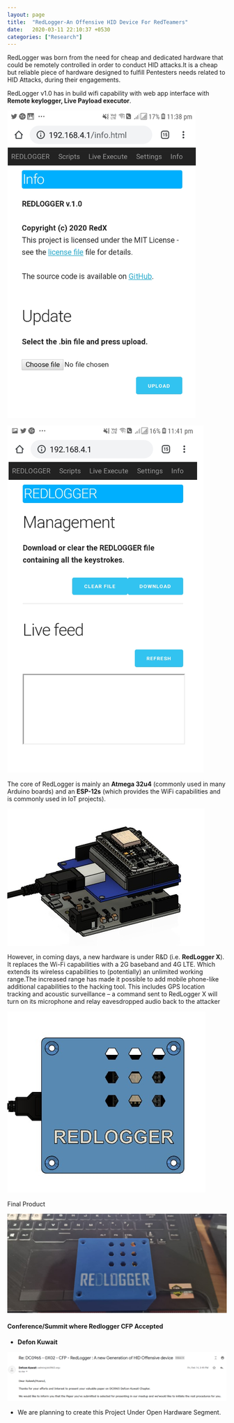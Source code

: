 ```yaml
---
layout: page
title:  "RedLogger-An Offensive HID Device For RedTeamers"
date:   2020-03-11 22:10:37 +0530
categories: ["Research"]
---
```


RedLogger was born from the need for cheap and dedicated hardware that could be remotely controlled in order to conduct HID attacks.It is a cheap but reliable piece of hardware designed to fulfill Pentesters needs related to HID Attacks, during their engagements.

RedLogger v1.0 has in build wifi capability with web app interface with **Remote keylogger, Live Payload executor**.

![image1](/assets/img/Redlogger1.png)

![image1](/assets/img/Redlogger1.1.png)


The core of RedLogger is mainly an **Atmega 32u4** (commonly used in many Arduino boards) and an **ESP-12s** (which provides the WiFi capabilities and is commonly used in IoT projects).

![image1](/assets/img/Redlogger2.jpg)

However, in coming days, a new hardware is under R&D (i.e. **RedLogger X**). It replaces the Wi-Fi capabilities with a 2G baseband and 4G LTE. Which extends its wireless capabilities to (potentially) an unlimited working range.The increased range has made it possible to add mobile phone-like additional capabilities to the hacking tool. This includes GPS location tracking and acoustic surveillance – a command sent to RedLogger X will turn on its microphone and relay eavesdropped audio back to the attacker

![image1](/assets/img/Redlogger3.jpg)

Final Product

![image1](/assets/img/Redlogger4.jpg)

#### Conference/Summit where Redlogger CFP Accepted 

- **Defon Kuwait**

![image1](/assets/img/Defcon_Kuwait.png)


 - We are planning to create this Project Under Open Hardware Segment.
 
 
